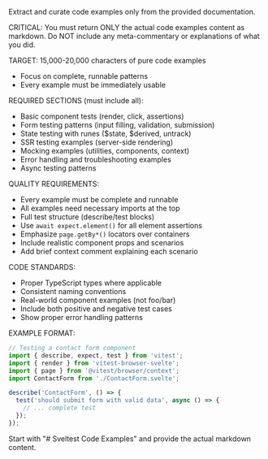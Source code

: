 Extract and curate code examples only from the provided documentation.

CRITICAL: You must return ONLY the actual code examples content as
markdown. Do NOT include any meta-commentary or explanations of what
you did.

TARGET: 15,000-20,000 characters of pure code examples

- Focus on complete, runnable patterns
- Every example must be immediately usable

REQUIRED SECTIONS (must include all):

- Basic component tests (render, click, assertions)
- Form testing patterns (input filling, validation, submission)
- State testing with runes ($state, $derived, untrack)
- SSR testing examples (server-side rendering)
- Mocking examples (utilities, components, context)
- Error handling and troubleshooting examples
- Async testing patterns

QUALITY REQUIREMENTS:

- Every example must be complete and runnable
- All examples need necessary imports at the top
- Full test structure (describe/test blocks)
- Use `await expect.element()` for all element assertions
- Emphasize `page.getBy*()` locators over containers
- Include realistic component props and scenarios
- Add brief context comment explaining each scenario

CODE STANDARDS:

- Proper TypeScript types where applicable
- Consistent naming conventions
- Real-world component examples (not foo/bar)
- Include both positive and negative test cases
- Show proper error handling patterns

EXAMPLE FORMAT:

```typescript
// Testing a contact form component
import { describe, expect, test } from 'vitest';
import { render } from 'vitest-browser-svelte';
import { page } from '@vitest/browser/context';
import ContactForm from './ContactForm.svelte';

describe('ContactForm', () => {
  test('should submit form with valid data', async () => {
    // ... complete test
  });
});
```

Start with "# Sveltest Code Examples" and provide the actual markdown
content.
